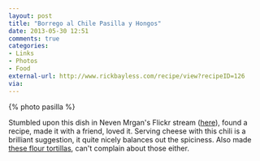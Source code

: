 ```yaml
---
layout: post
title: "Borrego al Chile Pasilla y Hongos"
date: 2013-05-30 12:51
comments: true
categories: 
- Links
- Photos
- Food
external-url: http://www.rickbayless.com/recipe/view?recipeID=126
via:
---
```


{% photo pasilla %}

Stumbled upon this dish in Neven Mrgan's Flickr stream ([here]( http://www.flickr.com/photos/neven/7791340344/ )), found a recipe, made it with a friend, loved it. Serving cheese with this chili is a brilliant suggestion, it quite nicely balances out the spiciness. Also made [these flour tortillas]( http://allrecipes.com/recipe/homemade-flour-tortillas/?scale=6&ismetric=1 ), can't complain about those either.